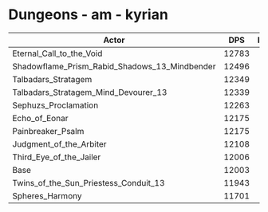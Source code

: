 # Dungeons - am - kyrian
| Actor | DPS | Increase |
|---|:---:|:---:|
|Eternal_Call_to_the_Void|12783|6.50%|
|Shadowflame_Prism_Rabid_Shadows_13_Mindbender|12496|4.11%|
|Talbadars_Stratagem|12349|2.88%|
|Talbadars_Stratagem_Mind_Devourer_13|12339|2.80%|
|Sephuzs_Proclamation|12263|2.17%|
|Echo_of_Eonar|12175|1.43%|
|Painbreaker_Psalm|12175|1.43%|
|Judgment_of_the_Arbiter|12108|0.87%|
|Third_Eye_of_the_Jailer|12006|0.02%|
|Base|12003|0.00%|
|Twins_of_the_Sun_Priestess_Conduit_13|11943|-0.50%|
|Spheres_Harmony|11701|-2.52%|
